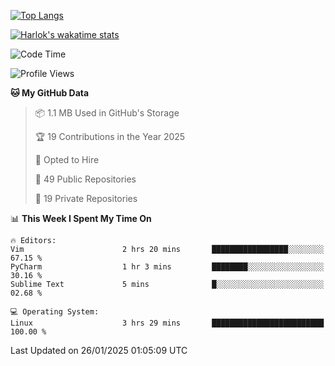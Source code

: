 [![Top Langs](https://github-readme-stats.vercel.app/api/top-langs/?username=remisiki&theme=dracula&layout=compact&hide=Jupyter%20Notebook,CSS,HTML&langs_count=10&exclude_repo=GMM-Demux-GUI)](https://github.com/anuraghazra/github-readme-stats)

[![Harlok's wakatime stats](https://github-readme-stats.vercel.app/api/wakatime?username=@remisiki&theme=dracula&layout=compact&langs_count=10&hide=other,html,css,text,json,markdown,jupyter)](https://github.com/anuraghazra/github-readme-stats)

<!--START_SECTION:waka-->
![Code Time](http://img.shields.io/badge/Code%20Time-874%20hrs%2011%20mins-blue)

![Profile Views](http://img.shields.io/badge/Profile%20Views-0-blue)

**🐱 My GitHub Data** 

> 📦 1.1 MB Used in GitHub's Storage 
 > 
> 🏆 19 Contributions in the Year 2025
 > 
> 💼 Opted to Hire
 > 
> 📜 49 Public Repositories 
 > 
> 🔑 19 Private Repositories 
 > 
📊 **This Week I Spent My Time On** 

```text
🔥 Editors: 
Vim                      2 hrs 20 mins       █████████████████░░░░░░░░   67.15 % 
PyCharm                  1 hr 3 mins         ████████░░░░░░░░░░░░░░░░░   30.16 % 
Sublime Text             5 mins              █░░░░░░░░░░░░░░░░░░░░░░░░   02.68 % 

💻 Operating System: 
Linux                    3 hrs 29 mins       █████████████████████████   100.00 % 
```


 Last Updated on 26/01/2025 01:05:09 UTC
<!--END_SECTION:waka-->
